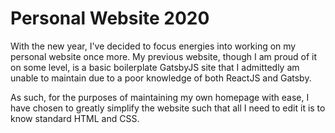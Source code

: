 # Personal Website 2020

With the new year, I've decided to focus energies into working on my personal website once more.
My previous website, though I am proud of it on some level, is a basic boilerplate GatsbyJS site
that I admittedly am unable to maintain due to a poor knowledge of both ReactJS and Gatsby.

As such, for the purposes of maintaining my own homepage with ease, I have chosen to greatly simplify
the website such that all I need to edit it is to know standard HTML and CSS.
